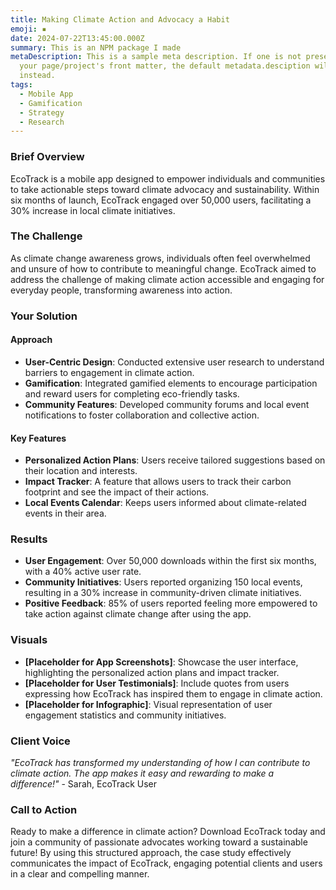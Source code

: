 ```yaml
---
title: Making Climate Action and Advocacy a Habit
emoji: ▪️
date: 2024-07-22T13:45:00.000Z
summary: This is an NPM package I made
metaDescription: This is a sample meta description. If one is not present in
  your page/project's front matter, the default metadata.desciption will be used
  instead.
tags:
  - Mobile App
  - Gamification
  - Strategy
  - Research
---
```

### Brief Overview

EcoTrack is a mobile app designed to empower individuals and communities to take actionable steps toward climate advocacy and sustainability. Within six months of launch, EcoTrack engaged over 50,000 users, facilitating a 30% increase in local climate initiatives.

### The Challenge

As climate change awareness grows, individuals often feel overwhelmed and unsure of how to contribute to meaningful change. EcoTrack aimed to address the challenge of making climate action accessible and engaging for everyday people, transforming awareness into action.



### Your Solution

#### Approach

* **User-Centric Design**: Conducted extensive user research to understand barriers to engagement in climate action.
* **Gamification**: Integrated gamified elements to encourage participation and reward users for completing eco-friendly tasks.
* **Community Features**: Developed community forums and local event notifications to foster collaboration and collective action.



#### Key Features

* **Personalized Action Plans**: Users receive tailored suggestions based on their location and interests.
* **Impact Tracker**: A feature that allows users to track their carbon footprint and see the impact of their actions.
* **Local Events Calendar**: Keeps users informed about climate-related events in their area.



### Results

* **User Engagement**: Over 50,000 downloads within the first six months, with a 40% active user rate.
* **Community Initiatives**: Users reported organizing 150 local events, resulting in a 30% increase in community-driven climate initiatives.
* **Positive Feedback**: 85% of users reported feeling more empowered to take action against climate change after using the app.

### Visuals

* **\[Placeholder for App Screenshots]**: Showcase the user interface, highlighting the personalized action plans and impact tracker.
* **\[Placeholder for User Testimonials]**: Include quotes from users expressing how EcoTrack has inspired them to engage in climate action.
* **\[Placeholder for Infographic]**: Visual representation of user engagement statistics and community initiatives.

### Client Voice

*"EcoTrack has transformed my understanding of how I can contribute to climate action. The app makes it easy and rewarding to make a difference!"* - Sarah, EcoTrack User

### Call to Action

Ready to make a difference in climate action? Download EcoTrack today and join a community of passionate advocates working toward a sustainable future! By using this structured approach, the case study effectively communicates the impact of EcoTrack, engaging potential clients and users in a clear and compelling manner.